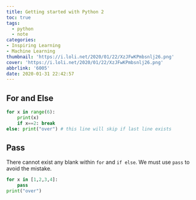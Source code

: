 ```yaml
---
title: Getting started with Python 2
toc: true
tags:
  - python
  - note
categories:
- Inspiring Learning
- Machine Learning
thumbnail: 'https://i.loli.net/2020/01/22/XzJFwKPmbsnlj26.png'
cover: 'https://i.loli.net/2020/01/22/XzJFwKPmbsnlj26.png'
abbrlink: '6005'
date: 2020-01-31 22:42:57
---
```


## For and Else

```python
for x in range(6):
    print(x)
    if x==2: break
else: print("over") # this line will skip if last line exists
```

## Pass

There cannot exist any blank within `for` and `if else`. We must use `pass` to avoid the mistake.

```python
for x in [1,2,3,4]:
	pass
print("over")
```

